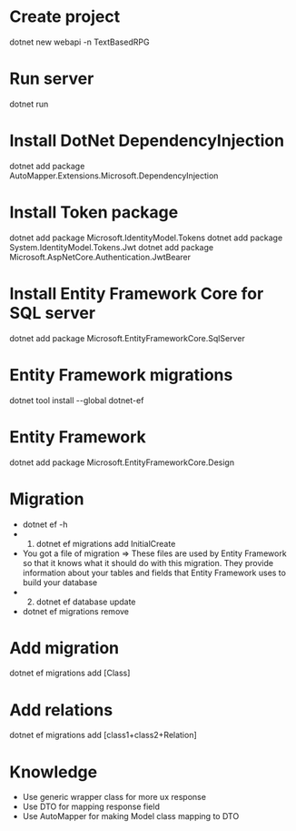 # Create project
dotnet new webapi -n TextBasedRPG

# Run server
dotnet run

# Install DotNet DependencyInjection
dotnet add package AutoMapper.Extensions.Microsoft.DependencyInjection

# Install Token package
dotnet add package Microsoft.IdentityModel.Tokens
dotnet add package System.IdentityModel.Tokens.Jwt
dotnet add package Microsoft.AspNetCore.Authentication.JwtBearer

# Install Entity Framework Core for SQL server
dotnet add package Microsoft.EntityFrameworkCore.SqlServer
# Entity Framework migrations
dotnet tool install --global dotnet-ef
# Entity Framework
dotnet add package Microsoft.EntityFrameworkCore.Design
# Migration
- dotnet ef -h
- 1. dotnet ef migrations add InitialCreate
- You got a file of migration => These files are used by Entity Framework so that it knows what it should do with this migration. They provide information about your tables and fields that Entity Framework uses to build your database
- 2. dotnet ef database update
- dotnet ef migrations remove
  
# Add migration
dotnet ef migrations add [Class]
# Add relations
dotnet ef migrations add [class1+class2+Relation]

# Knowledge
- Use generic wrapper class for more ux response
- Use DTO for mapping response field
- Use AutoMapper for making Model class mapping to DTO